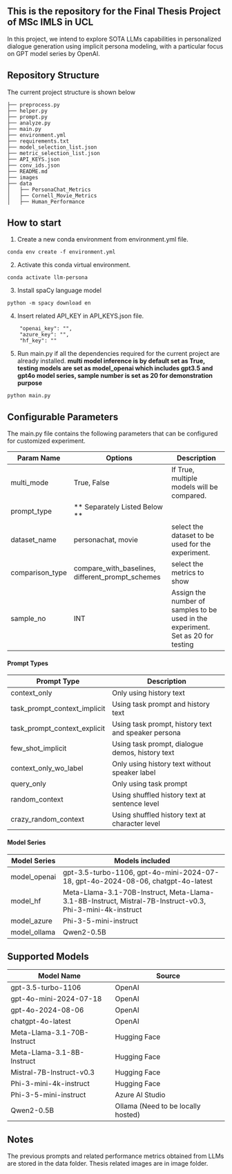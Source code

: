 ## This is the repository for the Final Thesis Project of MSc IMLS in UCL

In this project, we intend to explore SOTA LLMs capabilities in personalized dialogue generation using implicit persona modeling, with a particular focus on GPT model series by OpenAI. 

## Repository Structure
The current project structure is shown below
```
├── preprocess.py
├── helper.py
├── prompt.py
├── analyze.py
├── main.py
├── environment.yml
├── requirements.txt
├── model_selection_list.json
├── metric_selection_list.json
├── API_KEYS.json
├── conv_ids.json
├── README.md
├── images
├── data
│   ├── PersonaChat_Metrics
│   ├── Cornell_Movie_Metrics
│   ├── Human_Performance

```

## How to start
1. Create a new conda environment from environment.yml file.
```
conda env create -f environment.yml
```
2. Activate this conda virtual environment. 
```
conda activate llm-persona
```
3. Install spaCy language model
```
python -m spacy download en
```
4. Insert related API_KEY in API_KEYS.json file.
```
    "openai_key": "",
    "azure_key": "",
    "hf_key": ""
```
5. Run main.py if all the dependencies required for the current project are already installed. 
   **multi model inference is by default set as True, testing models are set as model_openai which includes gpt3.5 and gpt4o model series, sample number is set as 20 for demonstration purpose**
```
python main.py
```

## Configurable Parameters
The main.py file contains the following parameters that can be configured for customized experiment. 

| Param Name                 | Options                | Description            |
|----------------------------|------------------------|------------------------|
| multi_mode                 | True, False                 | If True, multiple models will be compared. |
| prompt_type                | ** Separately Listed Below ** |  |
| dataset_name               | personachat, movie          | select the dataset to be used for the experiment. |
| comparison_type            | compare_with_baselines, different_prompt_schemes| select the metrics to show|
| sample_no         | INT                 | Assign the number of samples to be used in the experiment. Set as 20 for testing |

#### Prompt Types
| Prompt Type                | Description            |
|----------------------------|------------------------|
| context_only             | Only using history text         |
| task_prompt_context_implicit | Using task prompt and history text |
| task_prompt_context_explicit | Using task prompt, history text and speaker persona |
| few_shot_implicit       | Using task prompt, dialogue demos, history text|
| context_only_wo_label   | Only using history text without speaker label |
| query_only             | Only using task prompt |
| random_context        | Using shuffled history text at sentence level |
| crazy_random_context | Using shuffled history text at character level |

#### Model Series
| Model Series               | Models included            |
|----------------------------|------------------------|
| model_openai               | gpt-3.5-turbo-1106, gpt-4o-mini-2024-07-18, gpt-4o-2024-08-06, chatgpt-4o-latest |
| model_hf                   | Meta-Llama-3.1-70B-Instruct, Meta-Llama-3.1-8B-Instruct, Mistral-7B-Instruct-v0.3, Phi-3-mini-4k-instruct |
| model_azure                | Phi-3-5-mini-instruct |
| model_ollama               | Qwen2-0.5B |


## Supported Models
| Model Name                 | Source                 |
|----------------------------|------------------------|
| gpt-3.5-turbo-1106         | OpenAI                 |
| gpt-4o-mini-2024-07-18     | OpenAI                 |
| gpt-4o-2024-08-06          | OpenAI                 |
| chatgpt-4o-latest          | OpenAI                 |
| Meta-Llama-3.1-70B-Instruct| Hugging Face           |
| Meta-Llama-3.1-8B-Instruct | Hugging Face           |
| Mistral-7B-Instruct-v0.3   | Hugging Face           |
| Phi-3-mini-4k-instruct     | Hugging Face           |
| Phi-3-5-mini-instruct      | Azure AI Studio        |
| Qwen2-0.5B                 | Ollama (Need to be locally hosted)|

## Notes
The previous prompts and related performance metrics obtained from LLMs are stored in the data folder. 
Thesis related images are in image folder.

